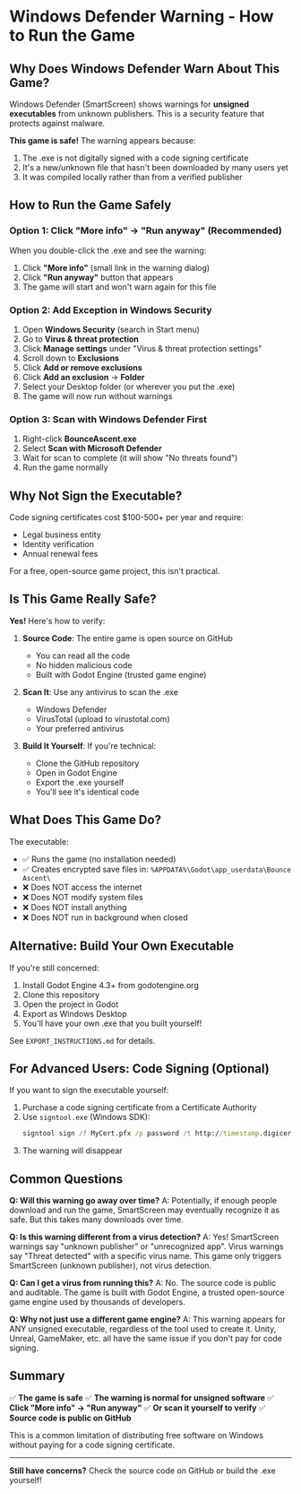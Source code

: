 # Windows Defender Warning - How to Run the Game

## Why Does Windows Defender Warn About This Game?

Windows Defender (SmartScreen) shows warnings for **unsigned executables** from unknown publishers. This is a security feature that protects against malware.

**This game is safe!** The warning appears because:
1. The .exe is not digitally signed with a code signing certificate
2. It's a new/unknown file that hasn't been downloaded by many users yet
3. It was compiled locally rather than from a verified publisher

## How to Run the Game Safely

### Option 1: Click "More info" → "Run anyway" (Recommended)

When you double-click the .exe and see the warning:

1. Click **"More info"** (small link in the warning dialog)
2. Click **"Run anyway"** button that appears
3. The game will start and won't warn again for this file

### Option 2: Add Exception in Windows Security

1. Open **Windows Security** (search in Start menu)
2. Go to **Virus & threat protection**
3. Click **Manage settings** under "Virus & threat protection settings"
4. Scroll down to **Exclusions**
5. Click **Add or remove exclusions**
6. Click **Add an exclusion** → **Folder**
7. Select your Desktop folder (or wherever you put the .exe)
8. The game will now run without warnings

### Option 3: Scan with Windows Defender First

1. Right-click **BounceAscent.exe**
2. Select **Scan with Microsoft Defender**
3. Wait for scan to complete (it will show "No threats found")
4. Run the game normally

## Why Not Sign the Executable?

Code signing certificates cost $100-500+ per year and require:
- Legal business entity
- Identity verification
- Annual renewal fees

For a free, open-source game project, this isn't practical.

## Is This Game Really Safe?

**Yes!** Here's how to verify:

1. **Source Code**: The entire game is open source on GitHub
   - You can read all the code
   - No hidden malicious code
   - Built with Godot Engine (trusted game engine)

2. **Scan It**: Use any antivirus to scan the .exe
   - Windows Defender
   - VirusTotal (upload to virustotal.com)
   - Your preferred antivirus

3. **Build It Yourself**: If you're technical:
   - Clone the GitHub repository
   - Open in Godot Engine
   - Export the .exe yourself
   - You'll see it's identical code

## What Does This Game Do?

The executable:
- ✅ Runs the game (no installation needed)
- ✅ Creates encrypted save files in: `%APPDATA%\Godot\app_userdata\Bounce Ascent\`
- ❌ Does NOT access the internet
- ❌ Does NOT modify system files
- ❌ Does NOT install anything
- ❌ Does NOT run in background when closed

## Alternative: Build Your Own Executable

If you're still concerned:

1. Install Godot Engine 4.3+ from godotengine.org
2. Clone this repository
3. Open the project in Godot
4. Export as Windows Desktop
5. You'll have your own .exe that you built yourself!

See `EXPORT_INSTRUCTIONS.md` for details.

## For Advanced Users: Code Signing (Optional)

If you want to sign the executable yourself:

1. Purchase a code signing certificate from a Certificate Authority
2. Use `signtool.exe` (Windows SDK):
   ```cmd
   signtool sign /f MyCert.pfx /p password /t http://timestamp.digicert.com BounceAscent.exe
   ```
3. The warning will disappear

## Common Questions

**Q: Will this warning go away over time?**
A: Potentially, if enough people download and run the game, SmartScreen may eventually recognize it as safe. But this takes many downloads over time.

**Q: Is this warning different from a virus detection?**
A: Yes! SmartScreen warnings say "unknown publisher" or "unrecognized app". Virus warnings say "Threat detected" with a specific virus name. This game only triggers SmartScreen (unknown publisher), not virus detection.

**Q: Can I get a virus from running this?**
A: No. The source code is public and auditable. The game is built with Godot Engine, a trusted open-source game engine used by thousands of developers.

**Q: Why not just use a different game engine?**
A: This warning appears for ANY unsigned executable, regardless of the tool used to create it. Unity, Unreal, GameMaker, etc. all have the same issue if you don't pay for code signing.

## Summary

✅ **The game is safe**
✅ **The warning is normal for unsigned software**
✅ **Click "More info" → "Run anyway"**
✅ **Or scan it yourself to verify**
✅ **Source code is public on GitHub**

This is a common limitation of distributing free software on Windows without paying for a code signing certificate.

---

**Still have concerns?** Check the source code on GitHub or build the .exe yourself!
